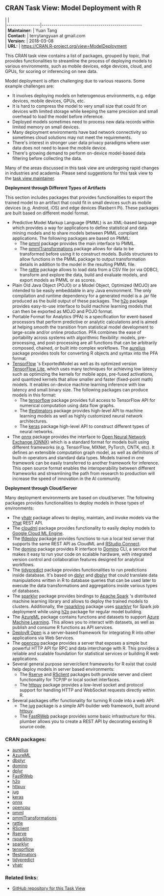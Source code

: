 CRAN Task View: Model Deployment with R
---------------------------------------

|                 |                                                     
|-----------------|---------------------------------------------------  
| **Maintainer:** | Yuan Tang                                           
| **Contact:**    | terrytangyuan at gmail.com                          
| **Version:**    | 2018-03-08                                          
| **URL:**        | <https://CRAN.R-project.org/view=ModelDeployment>   

This CRAN task view contains a list of packages, grouped by topic, that provides functionalities to streamline the process of deploying models to various environments, such as mobile devices, edge devices, cloud, and GPUs, for scoring or inferencing on new data.

Model deployment is often challenging due to various reasons. Some example challenges are:

-   It involves deploying models on heterogenous environments, e.g. edge devices, mobile devices, GPUs, etc.
-   It is hard to compress the model to very small size that could fit on devices with limited storage while keeping the same precision and small overhead to load the model before inference.
-   Deployed models sometimes need to process new data records within limited memory on small devices.
-   Many deployment environments have bad network connectivity so sometimes cloud solutions may not meet the requirements.
-   There's interest in stronger user data privacy paradigms where user data does not need to leave the mobile device.
-   There's growing demand to perform on-device model-based data filtering before collecting the data.

Many of the areas discussed in this task view are undergoing rapid changes in industries and academia. Please send suggestions for this task view to the [task view maintainer](mailto:terrytangyuan@gmail.com).

**Deployment through Different Types of Artifacts**

This section includes packages that provides functionalities to export the trained model to an artifact that could fit in small devices such as mobile devices (e.g. Android, iOS) and edge devices (Rasberri Pi). These packages are built based on different model format.

-   Predictive Model Markup Language (PMML) is an XML-based language which provides a way for applications to define statistical and data mining models and to share models between PMML compliant applications. The following packages are based on PMML:
    -   The [pmml](https://cran.r-project.org/package=pmml) package provides the main interface to PMML.
    -   The [pmmlTransformations](https://cran.r-project.org/package=pmmlTransformations) package allows for data to be transformed before using it to construct models. Builds structures to allow functions in the PMML package to output transformation details in addition to the model in the resulting PMML file.
    -   The [rattle](https://cran.r-project.org/package=rattle) package allows to load data from a CSV file (or via ODBC), transform and explore the data, build and evaluate models, and export models as PMML or as scores.
-   Plain Old Java Object (POJO) or a Model Object, Optimized (MOJO) are intended to be easily embeddable in any Java environment. The only compilation and runtime dependency for a generated model is a .jar file produced as the build output of these packages. The [h2o](https://cran.r-project.org/package=h2o) package provides easy-to-use interface to build machine learning models that can then be exported as MOJO and POJO format.
-   Portable Format for Analytics (PFA) is a specification for event-based processors that perform predictive or analytic calculations and is aimed at helping smooth the transition from statistical model development to large-scale and/or online production. PFA combines the ease of portability across systems with algorithmic flexibility: models, pre-processing, and post-processing are all functions that can be arbitrarily composed, chained, or built into complex workflows. The [aurelius](https://cran.r-project.org/package=aurelius) package provides tools for converting R objects and syntax into the PFA format.
-   [TensorFlow](https://www.tensorflow.org/) 's ExportedModel as well as its optimized version [TensorFlow Lite](https://www.tensorflow.org/mobile/tflite/), which uses many techniques for achieving low latency such as optimizing the kernels for mobile apps, pre-fused activations, and quantized kernels that allow smaller and faster (fixed-point math) models. It enables on-device machine learning inference with low latency and small binary size. The following packages can produce models in this format:
    -   The [tensorflow](https://cran.r-project.org/package=tensorflow) package provides full access to TensorFlow API for numerical computation using data flow graphs.
    -   The [tfestimators](https://cran.r-project.org/package=tfestimators) package provides high-level API to machine learning models as well as highly customized neural network architectures.
    -   The [keras](https://cran.r-project.org/package=keras) package high-level API to construct different types of neural networks.
-   The [onnx](https://cran.r-project.org/package=onnx) package provides the interface to [Open Neural Network Exchange (ONNX)](https://onnx.ai/) which is a standard format for models built using different frameworks (e.g. TensorFlow, MXNet, PyTorch, CNTK, etc). It defines an extensible computation graph model, as well as definitions of built-in operators and standard data types. Models trained in one framework can be easily transferred to another framework for inference. This open source format enables the interoperability between different frameworks and streamlining the path from research to production will increase the speed of innovation in the AI community.

**Deployment through Cloud/Server**

Many deployment environments are based on cloud/server. The following packages provides functionalities to deploy models in those types of environments:

-   The [yhatr](https://cran.r-project.org/package=yhatr) package allows to deploy, maintain, and invoke models via the [Yhat](https://www.yhat.com) REST API.
-   The [cloudml](https://github.com/rstudio/cloudml) package provides functionality to easily deploy models to [Google Cloud ML Engine](https://cloud.google.com/ml-engine/).
-   The [tfdeploy](https://github.com/rstudio/tfdeploy) package provides functions to run a local test server that supports the same REST API as CloudML and [RStudio Connect](https://www.rstudio.com/products/connect/).
-   The [domino](https://cran.r-project.org/package=domino) package provides R interface to [Domino](https://www.dominodatalab.com/) CLI, a service that makes it easy to run your code on scalable hardware, with integrated version control and collaboration features designed for analytical workflows.
-   The [tidypredict](https://cran.r-project.org/package=tidypredict/index.html) package provides functionalities to run predictions inside database. It's based on [dplyr](../packages/dplyr/index.html) and [dbplyr](../packages/dbplyr) that could translate data manipulations written in R to database queries that can be used later to execute the data transformations and aggregations inside various types of databases.
-   The [sparklyr](https://cran.r-project.org/package=sparklyr/index.html) package provides bindings to [Apache Spark](https://spark.apache.org/) 's distributed machine learning library and allows to deploy the trained models to clusters. Additionally, the [rsparkling](../packages/rsparkling/index.html) package uses [sparklyr](../packages/sparklyr/index.html) for Spark job deployment while using [h2o](../packages/h2o) package for regular model building.
-   The [AzureML](https://cran.r-project.org/package=AzureML) package contains functions and datasets to support [Azure Machine Learning](https://azure.microsoft.com/en-us/overview/machine-learning/). This allows you to interact with datasets, as well as publish and consume R functions as API services.
-   [DeployR Open](http://projects.revolutionanalytics.com/deployr/) is a server-based framework for integrating R into other applications via Web Services.
-   The [opencpu](https://cran.r-project.org/package=opencpu) package provides a server that exposes a simple but powerful HTTP API for RPC and data interchange with R. This provides a reliable and scalable foundation for statistical services or building R web applications.
-   Several general purpose server/client frameworks for R exist that could help deploy models in server based environments:
    -   The [Rserve](https://cran.r-project.org/package=Rserve/index.html) and [RSclient](../packages/RSclient) packages both provide server and client functionality for TCP/IP or local socket interfaces.
    -   The [httpuv](https://cran.r-project.org/package=httpuv) package provides a low-level socket and protocol support for handling HTTP and WebSocket requests directly within R.
-   Several packages offer functionality for turning R code into a web API:
    -   The [jug](https://cran.r-project.org/package=jug/index.html) package is a simple API-builder web framework, built around [httpuv](../packages/httpuv).
    -   The [FastRWeb](https://cran.r-project.org/package=FastRWeb) package provides some basic infrastructure for this. plumber allows you to create a REST API by decorating existing R source code.

### CRAN packages:

-   [aurelius](https://cran.r-project.org/package=aurelius)
-   [AzureML](https://cran.r-project.org/package=AzureML)
-   [dbplyr](https://cran.r-project.org/package=dbplyr)
-   [domino](https://cran.r-project.org/package=domino)
-   [dplyr](https://cran.r-project.org/package=dplyr)
-   [FastRWeb](https://cran.r-project.org/package=FastRWeb)
-   [h2o](https://cran.r-project.org/package=h2o)
-   [httpuv](https://cran.r-project.org/package=httpuv)
-   [jug](https://cran.r-project.org/package=jug)
-   [keras](https://cran.r-project.org/package=keras)
-   [onnx](https://cran.r-project.org/package=onnx)
-   [opencpu](https://cran.r-project.org/package=opencpu)
-   [pmml](https://cran.r-project.org/package=pmml)
-   [pmmlTransformations](https://cran.r-project.org/package=pmmlTransformations)
-   [rattle](https://cran.r-project.org/package=rattle)
-   [RSclient](https://cran.r-project.org/package=RSclient)
-   [Rserve](https://cran.r-project.org/package=Rserve)
-   [rsparkling](https://cran.r-project.org/package=rsparkling)
-   [sparklyr](https://cran.r-project.org/package=sparklyr)
-   [tensorflow](https://cran.r-project.org/package=tensorflow)
-   [tfestimators](https://cran.r-project.org/package=tfestimators)
-   [tidypredict](https://cran.r-project.org/package=tidypredict)
-   [yhatr](https://cran.r-project.org/package=yhatr)

### Related links:

-   [GitHub repository for this Task View](https://github.com/terrytangyuan/ctv-model-deployment)
